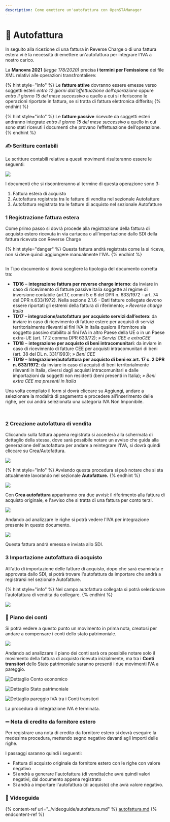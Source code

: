 ```yaml
---
description: Come emettere un'autofattura con OpenSTAManager
---
```


# 👏 Autofattura

In seguito alla ricezione di una fattura in Reverse Charge o di una fattura estera vi è la necessità di emettere un'autofattura per integrare l'IVA a nostro carico.

La **Manovra 2021** (_legge 178/2020)_ precisa **i termini per l’emissione** dei file XML relativi alle operazioni transfrontaliere:

{% hint style="info" %}
Le **fatture attive** dovranno essere emesse verso soggetti esteri _entro 12 giorni dall’effettuazione_ _dell’operazione_ oppure _entro il giorno 15 del mese successivo_ a quello a cui si riferiscono le operazioni riportate in fattura, se si tratta di fattura elettronica differita;
{% endhint %}

{% hint style="info" %}
Le **fatture passive** ricevute da soggetti esteri andranno integrate _entro il giorno 15 del mese successivo_ a quello in cui sono stati ricevuti i documenti che provano l’effettuazione dell’operazione.
{% endhint %}

### ✍️ Scritture contabili

Le scritture contabili relative a questi movimenti risulteranno essere le seguenti:

![](<../../.gitbook/assets/image (290).png>)

I documenti che si riscontreranno al termine di questa operazione sono 3:

1. Fattura estera di acquisto
2. Autofattura registrata tra le fatture di vendita nel sezionale Autofatture
3. Autofattura registrata tra le fatture di acquisto nel sezionale Autofatture

### 1️ Registrazione fattura estera

Come primo passo si dovrà procede alla registrazione della fattura di acquisto estero ricevuta in via cartacea o all'importazione dallo SDI della fattura ricevuta con Reverse Charge

{% hint style="danger" %}
Questa fattura andrà registrata come la si riceve, non si deve quindi aggiungere manualmente l'IVA.
{% endhint %}

<figure><img src="../../.gitbook/assets/immagine (155).png" alt=""><figcaption></figcaption></figure>

In Tipo documento si dovrà scegliere la tipologia del documento corretta tra:

* **TD16** – **integrazione fattura per** **reverse charge interno**: da inviare in caso di ricevimento di fatture passive Italia soggette al regime di inversione contabile (art.17, commi 5 e 6 del DPR n. 633/1972 - art. 74 del DPR n.633/1972). Nella sezione 2.1.6 - Dati fatture collegate devono essere riportati gli estremi della fattura di riferimento; _» Reverse charge Italia_
* **TD17** – **integrazione/autofattura per** **acquisto servizi dall’estero**: da inviare in caso di ricevimento di fatture estere per acquisti di servizi territorialmente rilevanti ai fini IVA in Italia qualora il fornitore sia soggetto passivo stabilito ai fini IVA in altro Paese della UE o in un Paese extra-UE (art. 17 2 comma DPR 633/72); _» Servizi CEE e extraCEE_
* **TD18** – **integrazione per acquisto di beni intracomunitari**: da inviare in caso di ricevimento di fatture CEE per acquisti intracomunitari di beni (art. 38 del DL n. 331/1993); _» Beni CEE_
* **TD19** – **Integrazione/autofattura per acquisto di beni ex art. 17 c. 2 DPR n. 633/1972**: da inviare in caso di acquisti di beni territorialmente rilevanti in Italia, diversi dagli acquisti intracomunitari e dalle importazioni da soggetti non residenti (beni presenti in Italia); _» Beni extra CEE ma presenti in Italia_

Una volta compilato il form si dovrà cliccare su Aggiungi, andare a selezionare la modalità di pagamento e procedere all'inserimento delle righe, per cui andrà selezionata una categoria IVA Non Imponibile.

<figure><img src="../../.gitbook/assets/immagine (152).png" alt=""><figcaption></figcaption></figure>

<figure><img src="../../.gitbook/assets/immagine (154).png" alt=""><figcaption></figcaption></figure>

### 2️ Creazione autofattura di vendita

Cliccando sulla fattura appena registrata si accederà alla schermata di dettaglio della stessa, dove sarà possibile notare un avviso che guida alla generazione dell'autofattura per andare a reintegrare l'IVA, si dovrà quindi cliccare su Crea/Autofattura.

![](<../../.gitbook/assets/image (643).png>)

{% hint style="info" %}
Avviando questa procedura si può notare che si sta attualmente lavorando nel sezionale **Autofatture.**
{% endhint %}

![](<../../.gitbook/assets/image (634).png>)

Con **Crea autofattura** appariranno ora due avvisi: il riferimento alla fattura di acquisto originale, e l'avviso che si tratta di una fattura per conto terzi.

![](<../../.gitbook/assets/image (597).png>)

Andando ad analizzare le righe si potrà vedere l'IVA per integrazione presente in questo documento.

![](<../../.gitbook/assets/image (622).png>)

Questa fattura andrà emessa e inviata allo SDI.

### 3️ Importazione autofattura di acquisto

All'atto di importazione delle fatture di acquisto, dopo che sarà esaminata e approvata dallo SDI, si potrà trovare l'autofattura da importare che andrà a registrarsi nel sezionale Autofatture.

{% hint style="info" %}
Nel campo autofattura collegata si potrà selezionare l'autofattura di vendita da collegare.
{% endhint %}

![](<../../.gitbook/assets/image (600).png>)

### 📕 Piano dei conti

Si potrà vedere a questo punto un movimento in prima nota, creatosi per andare a compensare i conti dello stato patrimoniale.

![](<../../.gitbook/assets/immagine (4).png>)

Andando ad analizzare il piano dei conti sarà ora possibile notare solo il movimento della fattura di acquisto ricevuta inizialmente, ma tra i **Conti transitori** dello Stato patrimoniale saranno presenti i due movimenti IVA a pareggio.

![Dettaglio Conto economico](<../../.gitbook/assets/image (299).png>)

![Dettaglio Stato patrimoniale](<../../.gitbook/assets/image (293).png>)

![Dettaglio pareggio IVA tra i Conti transitori](<../../.gitbook/assets/image (289).png>)

La procedura di integrazione IVA è terminata.

### ➖ Nota di credito da fornitore estero

Per registrare una nota di credito da fornitore estero si dovrà eseguire la medesima procedura, mettendo segno negativo davanti agli importi delle righe.&#x20;

I passaggi saranno quindi i seguenti:

* Fattura di acquisto originale da fornitore estero con le righe con valore negativo
* Si andrà a generare l'autofattura (di vendita)che avrà quindi valori negativi, dal documento appena registrato
* Si andrà a importare l'autofattura (di acquisto) che avrà valore negativo.

### 🎥 Videoguida

{% content-ref url="../videoguide/autofattura.md" %}
[autofattura.md](../videoguide/autofattura.md)
{% endcontent-ref %}
